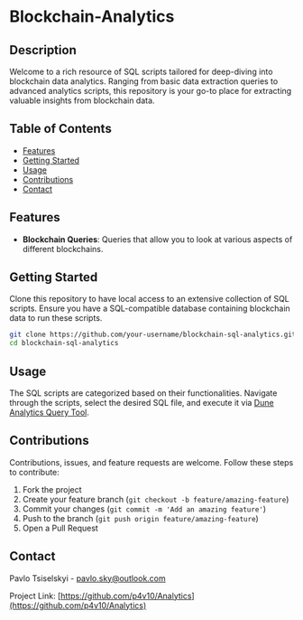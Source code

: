 # Blockchain-Analytics

## Description
Welcome to a rich resource of SQL scripts tailored for deep-diving into blockchain data analytics. Ranging from basic data extraction queries to advanced analytics scripts, this repository is your go-to place for extracting valuable insights from blockchain data.

## Table of Contents
- [Features](#features)
- [Getting Started](#getting-started)
- [Usage](#usage)
- [Contributions](#contributions)
- [Contact](#contact)

## Features
- **Blockchain Queries**: Queries that allow you to look at various aspects of different blockchains. 

## Getting Started
Clone this repository to have local access to an extensive collection of SQL scripts. Ensure you have a SQL-compatible database containing blockchain data to run these scripts.

```sh
git clone https://github.com/your-username/blockchain-sql-analytics.git
cd blockchain-sql-analytics
```

## Usage
The SQL scripts are categorized based on their functionalities. Navigate through the scripts, select the desired SQL file, and execute it via [Dune Analytics Query Tool](https://dune.com).

## Contributions
Contributions, issues, and feature requests are welcome. Follow these steps to contribute:
1. Fork the project
2. Create your feature branch (`git checkout -b feature/amazing-feature`)
3. Commit your changes (`git commit -m 'Add an amazing feature'`)
4. Push to the branch (`git push origin feature/amazing-feature`)
5. Open a Pull Request

## Contact
Pavlo Tsiselskyi - [pavlo.sky@outlook.com](mailto:pavlo.sky@outlook.com)

Project Link: [https://github.com/p4v10/Analytics](https://github.com/p4v10/Analytics)

